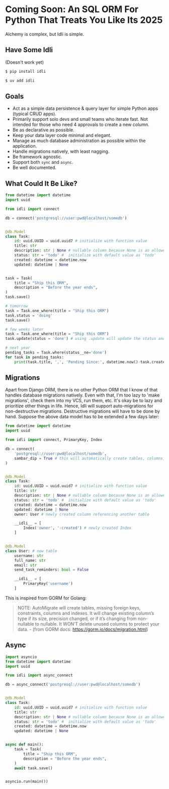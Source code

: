 # Coming Soon: An SQL ORM For Python That Treats You Like Its 2025

Alchemy is complex, but Idli is simple.

## Have Some Idli

(Doesn't work yet)

```bash
$ pip install idli
```

```bash
$ uv add idli
```

## Goals

- Act as a simple data persistence & query layer for simple Python apps (typical CRUD apps).
- Primarily support solo devs and small teams who iterate fast. Not intended for those who need 4 approvals to create a new column.
- Be as declarative as possible.
- Keep your data layer code minimal and elegant.
- Manage as much database administration as possible within the application.
- Handle migrations natively, with least nagging.
- Be framework agnostic.
- Support both `sync` and `async`.
- Be well documented.

## What Could It Be Like?

```python
from datetime import datetime
import uuid

from idli import connect

db = connect('postgresql://user:pwd@localhost/somedb')


@db.Model
class Task:
    id: uuid.UUID = uuid.uuid7 # initialize with function value
    title: str
    description: str | None # nullable column because None is an allowed type
    status: str = 'todo' #  initialize with default value as 'todo'
    created: datetime = datetime.now
    updated: datetime | None


task = Task(
    title = "Ship this ORM", 
    description = "Before the year ends",
)
task.save()

# tomorrow
task = Task.one_where(title = "Ship this ORM")
task.status = 'doing'
task.save()

# few weeks later
task = Task.one_where(title = "Ship this ORM")
task.update(status = 'done') # using .update will update the status and save it.

# next year
pending_tasks = Task.where(status__ne='done')
for task in pending_tasks:
    print(task.title, ',', 'Pending Since:', datetime.now()-task.created)

```

## Migrations

Apart from Django ORM, there is no other Python ORM that I know of that handles database migrations natively. Even with that, I'm too lazy to 'make migrations', check them into my VCS, run them, etc. It's okay be to lazy and prioritize other things in life. Hence, Idli will support auto-migrations for non-destructive migrations. Destructive migrations will have to be done by hand. Suppose the above data model has to be extended a few days later:

```python
from datetime import datetime
import uuid

from idli import connect, PrimaryKey, Index

db = connect(
    'postgresql://user:pwd@localhost/somedb',
    sambar_dip = True # this will automatically create tables, columns, and indexes defined below
)


@db.Model
class Task:
    id: uuid.UUID = uuid.uuid7 # initialize with function value
    title: str
    description: str | None # nullable column because None is an allowed type
    status: str = 'todo' #  initialize with default value as 'todo'
    created: datetime = datetime.now
    updated: datetime | None
    owner: User # newly created column referencing another table

    __idli__ = [
        Index('owner', '-created') # newly created Index
    ]


@db.Model
class User: # new table
    username: str
    full_name: str
    email: str
    send_task_reminders: bool = False

    __idli__ = [
        PrimaryKey('username')
    ]
```

This is inspired from GORM for Golang:

> NOTE: AutoMigrate will create tables, missing foreign keys, constraints, columns and indexes. It will change existing column’s type if its size, precision changed, or if it’s changing from non-nullable to nullable. It WON’T delete unused columns to protect your data.
> \- (from GORM docs: https://gorm.io/docs/migration.html)


## Async

```python
import asyncio
from datetime import datetime
import uuid

from idli import async_connect

db = async_connect('postgresql://user:pwd@localhost/somedb')


@db.Model
class Task:
    id: uuid.UUID = uuid.uuid7 # initialize with function value
    title: str
    description: str | None # nullable column because None is an allowed type
    status: str = 'todo' #  initialize with default value as 'todo'
    created: datetime = datetime.now
    updated: datetime | None


async def main():
    task = Task(
        title = "Ship this ORM", 
        description = "Before the year ends",
    )
    await task.save()


asyncio.run(main())
```

